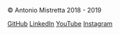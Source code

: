 <div class="footer wrap">
  <div class="container">
    <p>© Antonio Mistretta 2018 - 2019</p>
    <span>
      <a href="https://github.com/ymsimei" target="_blank">GitHub</a>
      <a href="https://www.linkedin.com/in/antoniomistretta" target="_blank">LinkedIn</a>
      <a href="https://www.youtube.com/channel/UCyUzKqIB2Cn7N2rpCYf7AVA/videos" target="_blank">YouTube</a>
      <a href="https://www.instagram.com/ymsimei" target="_blank">Instagram</a>
    </span>
  </div>
</div>
<script src="/scripts/jquery.js"></script>
<script src="/scripts/nav.js"></script>
